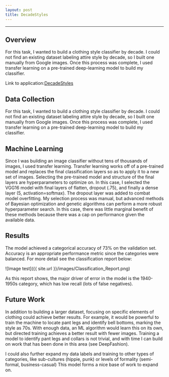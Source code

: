 ```yaml
---
layout: post
title: DecadeStyles
---
```

***
## Overview
For this task, I wanted to build a clothing style classifier by decade. I could not find an existing dataset labeling attire style by decade, so I built one manually from Google images. Once this process was complete, I used transfer learning on a pre-trained deep-learning model to build my classifier.

Link to application:[DecadeStyles](http://3.14.148.127:5000/DecadeStyles)

## Data Collection
For this task, I wanted to build a clothing style classifier by decade. I could not find an existing dataset labeling attire style by decade, so I built one manually from Google images. Once this process was complete, I used transfer learning on a pre-trained deep-learning model to build my classifier.

## Machine Learning
Since I was building an image classifier without tens of thousands of images, I used transfer learning. Transfer learning works off of a pre-trained model and replaces the final classification layers so as to apply it to a new set of images. Selecting the pre-trained model and structure of the final layers are hyperparameters to optimize on. In this case, I selected the VGG16 model with final layers of flatten, dropout (.75), and finally a dense layer (5, activation=softmax). The dropout layer was added to combat model overfitting. My selection process was manual, but advanced methods of Bayesian optimization and genetic algorithms can perform a more robust hyperparameter search. In this case, there was little marginal benefit of these methods because there was a cap on performance given the available data.

## Results
The model achieved a categorical accuracy of 73% on the validation set. Accuracy is an appropriate performance metric since the categories were balanced. For more detail see the classification report below:


![Image test]({{ site.url }}/images/Classification_Report.png)

As this report shows, the major driver of error in the model is the 1940-1950s category, which has low recall (lots of false negatives).


## Future Work
In addition to building a larger dataset, focusing on specific elements of clothing could achieve better results. For example, it would be powerful to train the machine to locate pant legs and identify bell bottoms, marking the style as 70s. With enough data, an ML algorithm would learn this on its own, but directed training achieves a better result with fewer images. Training a model to identify pant legs and collars is not trivial, and with time I can build on work that has been done in this area (see DeepFashion).

I could also further expand my data labels and training to other types of categories, like sub-cultures (hippie, punk) or levels of formality (semi-formal, business-casual) This model forms a nice base of work to expand on.


